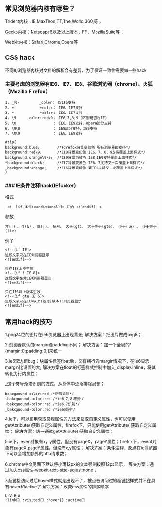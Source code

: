## 常见浏览器内核有哪些？
Trident内核：IE,MaxThon,TT,The,World,360,等；

Gecko内核：Netscape6以及以上版本，FF，MozillaSuite等；

Webkit内核：Safari,Chrome,Opera等

## CSS hack
不同的浏览器内核对文档的解析会有差异，为了保证一致性需要做一些hack

### 主要考虑的浏览器有IE6、IE7、IE8、谷歌浏览器（chrome）、火狐（Mozilla Firefox）
    1. _和-         _color： 仅IE6支持
    2. +            +color： IE6、IE7支持
    3. *            *color： IE6、IE7支持
    4. \9      color:red\9： IE6,7,8,9 (区别是否为IE)
    5. \0                 ： IE8、IE9支持，opera部分支持
    6. \9\0               ： IE8部分支持、IE9支持
    7. \0\9               ： IE8、IE9支持

    #tip{ 
    background:blue;        /*Firefox背景变蓝色 所有浏览器都支持*/ 
    background:red\9;       /*IE8背景变红色 IE6、7、8、9支持覆盖上面样式*/ 
    background:orange\9\0;  /*IE9背景为橘色 IE8,IE9支持覆盖上面样式*/
    *background:black;      /*IE7背景变黑色 IE6、7支持又一次覆盖上面样式*/ 
    _background:orange;     /*IE6背景变橘色 紧IE6支持又一次覆盖上面样式*/ 
    }  


### ###  IE条件注释hack(IEfucker)

格式

     <!--[if 条件(conditional)]> 开始 <![endif]-->

参数
    
    非(!) 、与(&) 、或(|)、 括号、 大于(gt)、 大于等于(gte)、 小于(le) 、 小于等于(lte)

例子
    
    <!--[if IE]>
    这段文字只在IE浏览器显示
    <![endif]-->

    只在IE8上不生效
    <!--[if ! IE 8]>
    这段文字在非IE8浏览器显示
    <![endif]-->

    只在IE6以上版本生效
    <!--[if gte IE 6]>
    这段文字只在IE6以上(包括)版本IE浏览器显示
    <![endif]-->

## 常用hack的技巧

1.png24位的图片在ie6浏览器上出现背景;
解决方案：把图片做成png8；

2.浏览器默认的margin和padding不同；
解决方案：加一个全局的*{margin:0;padding:0;}来统一

3.ie6双边距bug：块属性标签float后，又有横行的margin情况下，在ie6显示margin比设置的大;
解决方案在float的标签样式控制中加入_display:inline，将其转化为行内属性；

_这个符号渐进识别的方式，从总体中逐渐排除局部；

    bakcguound-color:red /*所有识别*/
    .bakcguound-color:red /*ie6,7,8识别*/
    +bakcguound-color:red /*ie6,7识别*/
    _bakcguound-color:red /*ie6识别*/


4.ie下，可以使用获取常规属性的方法来获取自定义属性，也可以使用getAttribute()获取自定义属性，firefox下，只能使用getAttribute()获取自定义属性；
解决方案：统一通过getAttribute()获取自定义属性；

5.ie下，even对象有x，y属性，但没有pageX，pageY属性；firefox下，event对象有pageX,pageY属性，但没有x,y属性；
解决方案：条件注释，缺点在ie浏览器下可以会增加额外的http请求数；

6.chrome中文见面下默认将小雨12px的文本强制按照12px显示，
解决方案：通过加入css属性-webkit-text-size-adjust:none；

7.超链接访问过后hover样式就是出现不了，被点击访问过的超链接样式并不在具有hover和active了
解决方案：改变css属性的排序顺序

    L-V-H-A
    :link{} :visited{} :hover{} :active{}


